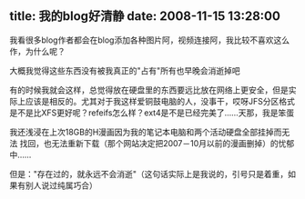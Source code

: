 title: 我的blog好清静
date: 2008-11-15 13:28:00
---

我看很多blog作者都会在blog添加各种图片阿，视频连接阿，我比较不喜欢这么
作，为什么呢？

大概我觉得这些东西没有被我真正的&quot;占有&quot;所有也早晚会消逝掉吧

有的时候我就会这样，总觉得放在硬盘里的东西要远比放在网络上更安全，但是实
际上应该是相反的。尤其对于我这样爱铜鼓电脑的人，没事干，哎呀JFS分区格式
是不是比XFS更好呢？refeifs怎么样？ext4是不是已经完美了……天那，我是笨蛋

我还浅浸在上次18GB的H漫画因为我的笔记本电脑和两个活动硬盘全部挂掉而无法
找回，也无法重新下载（那个网站决定把2007－10月以前的漫画删掉）的忧郁中……

但是：&quot;存在过的，就永远不会消逝&quot;（这句话实际上是我说的，引号只是着重，如
果有别人说过纯属巧合）